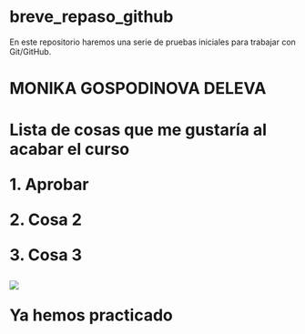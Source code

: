 # breve_repaso_github
En este repositorio haremos una serie de pruebas iniciales para trabajar con Git/GitHub.
    <h1>MONIKA GOSPODINOVA DELEVA<h1>
<p>Lista de cosas que me gustaría al acabar el curso</p>
<p>1. Aprobar</p>
<p>2. Cosa 2</p>
<p>3. Cosa 3</p>

<img src="GitHub-Monika">

<p>Ya hemos practicado<p>